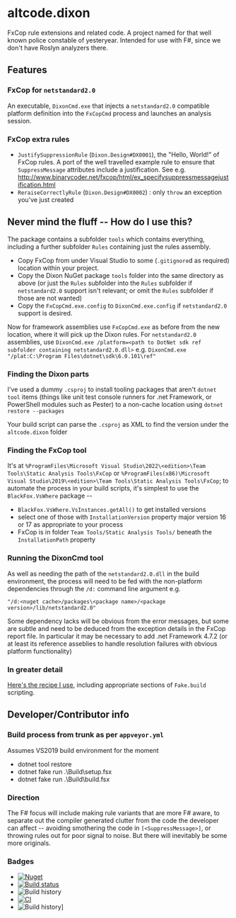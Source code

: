 # altcode.dixon
FxCop rule extensions and related code.  A project named for that well known police constable of yesteryear.  Intended for use with F#, since we don't have Roslyn analyzers there.

## Features
### FxCop for `netstandard2.0`

An executable, `DixonCmd.exe` that injects a `netstandard2.0` compatible platform definition into the `FxCopCmd` process and launches an analysis session.

### FxCop extra rules
* `JustifySuppressionRule` (`Dixon.Design#DX0001`), the "Hello, World!" of FxCop rules.  A port of the well travelled example rule to ensure that `SuppressMessage` attributes include a justification.  See e.g. http://www.binarycoder.net/fxcop/html/ex_specifysuppressmessagejustification.html
* `ReraiseCorrectlyRule` (`Dixon.Design#DX0002`) : only `throw` an exception you've just created

## Never mind the fluff -- How do I use this?

The package contains a subfolder `tools` which contains everything, including a further subfolder `Rules` containing just the rules assembly.

* Copy FxCop from under Visual Studio to some (`.gitignore`d as required) location within your project. 
* Copy the Dixon NuGet package `tools` folder into the same directory as above (or just the `Rules` subfolder into the `Rules` subfolder if `netstandard2.0` support isn't relevant; or omit the `Rules` subfolder if those are not wanted)
* Copy the `FxCopCmd.exe.config` to `DixonCmd.exe.config` if `netstandard2.0` support is desired.

Now for framework assemblies use `FxCopCmd.exe` as before from the new location, where it will pick up the Dixon rules.  For `netstandard2.0` assemblies, use `DixonCmd.exe /platform=<path to DotNet sdk ref subfolder containing netstandard2.0.dll>` e.g. `DixonCmd.exe "/plat:C:\Program Files\dotnet\sdk\6.0.101\ref"`

### Finding the Dixon parts

I've used a dummy `.csproj` to install tooling packages that aren't `dotnet tool` items (things like unit test console runners for .net Framework, or PowerShell modules such as Pester) to a non-cache location using `dotnet restore --packages`

Your build script can parse the `.csproj` as XML to find the version under the `altcode.dixon` folder

### Finding the FxCop tool

It's at `%ProgramFiles\Microsoft Visual Studio\2022\<edition>\Team Tools\Static Analysis Tools\FxCop` or
`%ProgramFiles(x86)\Microsoft Visual Studio\2019\<edition>\Team Tools\Static Analysis Tools\FxCop`; to automate the process in your build scripts, it's simplest to use the `BlackFox.VsWhere` package --

* `BlackFox.VsWhere.VsInstances.getAll()` to get installed versions
* select one of those with `InstallationVersion` property major version 16 or 17 as appropriate to your process
* FxCop is in folder `Team Tools/Static Analysis Tools/` beneath the `InstallationPath` property

### Running the DixonCmd tool

As well as needing the path of the `netstandard2.0.dll` in the build environment, the process will need to be fed with the non-platform dependencies through the `/d:` command line argument e.g.
```
"/d:<nuget cache>/packages\<package name>/<package version>/lib/netstandard2.0"
```

Some dependency lacks will be obvious from the error messages, but some are subtle and need to be deduced from the exception details in the FxCop report file.  In particular it may be necessary to add .net Framework 4.7.2 (or at least its reference asseblies to handle resolution failures with obvious platform functionality)

### In greater detail

[Here's the recipe I use](https://github.com/SteveGilham/altcode.dixon/wiki), including appropriate sections of `Fake.build` scripting.

## Developer/Contributor info

### Build process from trunk as per `appveyor.yml`

Assumes VS2019 build environment for the moment

* dotnet tool restore
* dotnet fake run .\Build\setup.fsx
* dotnet fake run .\Build\build.fsx

### Direction
The F# focus will include making rule variants that are more F# aware, to separate out the compiler generated clutter from the code the developer can affect -- avoiding smothering the code in `[<SuppressMessage>]`, or throwing rules out for poor signal to noise.  But there will inevitably be some more originals.

### Badges
* [![Nuget](https://buildstats.info/nuget/altcode.dixon?includePreReleases=true)](https://www.nuget.org/packages/altcode.dixon)
* [![Build status](https://img.shields.io/appveyor/ci/SteveGilham/altcode-dixon.svg)](https://ci.appveyor.com/project/SteveGilham/altcode-dixon)
* ![Build history](https://buildstats.info/appveyor/chart/SteveGilham/altcode-dixon)
* [![CI](https://github.com/SteveGilham/altcode.dixon/workflows/CI/badge.svg)](https://github.com/SteveGilham/altcode.dixon/actions?query=workflow%3ACI)
* ![Build history](https://buildstats.info/github/chart/SteveGilham/altcode.dixon?branch=master)]

